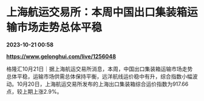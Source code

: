 # 上海航运交易所：本周中国出口集装箱运输市场走势总体平稳

**2023-10-21 00:58**

**https://www.gelonghui.com/live/1256048**

格隆汇10月21日｜据上海航运交易所消息，本周，中国出口集装箱运输市场走势总体平稳，运输市场供需总体保持平衡，远洋航线运价稳中有升，综合指数小幅波动。10月20日，上海航运交易所发布的上海出口集装箱综合运价指数为917.66点，较上期上涨2.9%。